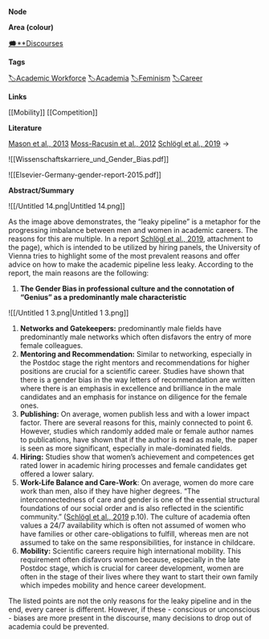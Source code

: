 **Node**

**Area (colour)**

[🗯️**Discourses](https://lean-sphynx-49b.notion.site/Discourses-ab06ed1436054e5b9bf0c0af92149114?pvs=21)

**Tags**

[🏷️Academic Workforce](https://lean-sphynx-49b.notion.site/Academic-Workforce-14c2434af32e41c190a68c92b02ddf42?pvs=21) [🏷️Academia](https://lean-sphynx-49b.notion.site/Academia-11bd23c278674ec6843b89f1af801c4d?pvs=21) [🏷️Feminism](https://lean-sphynx-49b.notion.site/Feminism-3901db63d8934974b333bbde3d2a53f3?pvs=21) [🏷️Career](https://lean-sphynx-49b.notion.site/Career-1ff19b147d7546bca8472eac866c033a?pvs=21)

**Links**

[[Mobility]] [[Competition]]

**Literature**

[Mason et al., 2013](https://lean-sphynx-49b.notion.site/Mason-et-al-2013-7b3ec9cea992414eb8fe07a00bb1dac2?pvs=21) [Moss-Racusin et al., 2012](https://lean-sphynx-49b.notion.site/Moss-Racusin-et-al-2012-ef7267f0c7304e6cbbdbeceb33ae036c?pvs=21) [Schlögl et al., 2019](https://lean-sphynx-49b.notion.site/Schl-gl-et-al-2019-4a8c09e61947427f98b6826c1409f632?pvs=21) →

![[Wissenschaftskarriere_und_Gender_Bias.pdf]]

![[Elsevier-Germany-gender-report-2015.pdf]]

  

**Abstract/Summary**

![[/Untitled 14.png|Untitled 14.png]]

As the image above demonstrates, the “leaky pipeline” is a metaphor for the progressing imbalance between men and women in academic careers. The reasons for this are multiple. In a report [Schlögl et al., 2019](https://lean-sphynx-49b.notion.site/Schl-gl-et-al-2019-4a8c09e61947427f98b6826c1409f632?pvs=21), attachment to the page), which is intended to be utilized by hiring panels, the University of Vienna tries to highlight some of the most prevalent reasons and offer advice on how to make the academic pipeline less leaky. According to the report, the main reasons are the following:

1. **The Gender Bias in professional culture and the connotation of “Genius” as a predominantly male characteristic**

![[/Untitled 1 3.png|Untitled 1 3.png]]

1. **Networks and Gatekeepers:** predominantly male fields have predominantly male networks which often disfavors the entry of more female colleagues.
2. **Mentoring and Recommendation:** Similar to networking, especially in the Postdoc stage the right mentors and recommendations for higher positions are crucial for a scientific career. Studies have shown that there is a gender bias in the way letters of recommendation are written where there is an emphasis in excellence and brilliance in the male candidates and an emphasis for instance on diligence for the female ones.
3. **Publishing:** On average, women publish less and with a lower impact factor. There are several reasons for this, mainly connected to point 6. However, studies which randomly added male or female author names to publications, have shown that if the author is read as male, the paper is seen as more significant, especially in male-dominated fields.
4. **Hiring:** Studies show that women’s achievement and competences get rated lower in academic hiring processes and female candidates get offered a lower salary.
5. **Work-Life Balance and Care-Work**: On average, women do more care work than men, also if they have higher degrees. “The interconnectedness of care and gender is one of the essential structural foundations of our social order and is also reflected in the scientific community.” ([Schlögl et al., 2019](https://lean-sphynx-49b.notion.site/Schl-gl-et-al-2019-4a8c09e61947427f98b6826c1409f632?pvs=21) p.10). The culture of academia often values a 24/7 availability which is often not assumed of women who have families or other care-obligations to fulfill, whereas men are not assumed to take on the same responsibilities, for instance in childcare.
6. **Mobility:** Scientific careers require high international mobility. This requirement often disfavors women because, especially in the late Postdoc stage, which is crucial for career development, women are often in the stage of their lives where they want to start their own family which impedes mobility and hence career development.

The listed points are not the only reasons for the leaky pipeline and in the end, every career is different. However, if these - conscious or unconscious - biases are more present in the discourse, many decisions to drop out of academia could be prevented.
